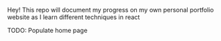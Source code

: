 Hey! This repo will document my progress on my own personal portfolio website as I learn different techniques in react

TODO:
Populate home page
